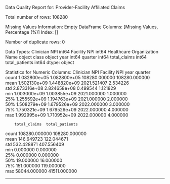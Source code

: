Data Quality Report for: Provider-Facility Affiliated Claims

Total number of rows: 108280

Missing Values Information:
 Empty DataFrame
Columns: [Missing Values, Percentage (%)]
Index: [] 

Number of duplicate rows: 0

Data Types:
 Clinician NPI                    int64
Facility NPI                     int64
Healthcare Organization Name    object
class                           object
year                             int64
quarter                          int64
total_claims                     int64
total_patients                   int64
dtype: object 

Statistics for Numeric Columns:
        Clinician NPI  Facility NPI           year        quarter  \
count   1.082800e+05  1.082800e+05  108280.000000  108280.000000   
mean    1.502130e+09  1.448820e+09    2021.521407       2.534226   
std     2.873316e+08  2.824658e+08       0.499544       1.121829   
min     1.003000e+09  1.003855e+09    2021.000000       1.000000   
25%     1.255592e+09  1.194763e+09    2021.000000       2.000000   
50%     1.508279e+09  1.679526e+09    2022.000000       3.000000   
75%     1.750321e+09  1.679526e+09    2022.000000       4.000000   
max     1.992995e+09  1.710952e+09    2022.000000       4.000000   

        total_claims  total_patients  
count  108280.000000   108280.000000  
mean      146.649723      122.044671  
std       532.428871      407.556409  
min         0.000000        0.000000  
25%         0.000000        0.000000  
50%        19.000000       16.000000  
75%       151.000000      119.000000  
max     58044.000000    41511.000000   

-------------------------------------------
